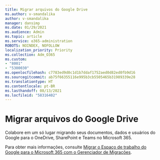 ```yaml
---
title: Migrar arquivos do Google Drive
ms.author: v-smandalika
author: v-smandalika
manager: dansimp
ms.date: 01/29/2021
ms.audience: Admin
ms.topic: article
ms.service: o365-administration
ROBOTS: NOINDEX, NOFOLLOW
localization_priority: Priority
ms.collection: Adm_O365
ms.custom:
- "8001"
- "5300030"
ms.openlocfilehash: c7783ed9d0c1d1b7ddaf1752aed0d82ed0fb9d16
ms.sourcegitcommit: ab75f66355116e995b3cb5505465b31989339e28
ms.translationtype: HT
ms.contentlocale: pt-BR
ms.lasthandoff: 08/13/2021
ms.locfileid: "58316402"
---
```

# <a name="migrate-files-from-google-drive"></a>Migrar arquivos do Google Drive

Colabore em um só lugar migrando seus documentos, dados e usuários do Google para o OneDrive, SharePoint e Teams no Microsoft 365.

Para obter mais informações, consulte [Migrar o Espaço de trabalho do Google para o Microsoft 365 com o Gerenciador de Migrações](https://docs.microsoft.com/sharepointmigration/mm-google-overview).
